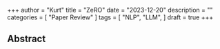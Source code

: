+++
author = "Kurt"
title = "ZeRO"
date = "2023-12-20"
description = ""
categories = [
    "Paper Review"
]
tags = [
    "NLP",
    "LLM",
]
draft = true
+++

## Abstract